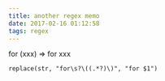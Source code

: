 ```yaml
---
title: another regex memo
date: 2017-02-16 01:12:58
tags: regex
---
```

for (xxx) => for xxx
```
replace(str, "for\s?\((.*?)\)", "for $1")
```
